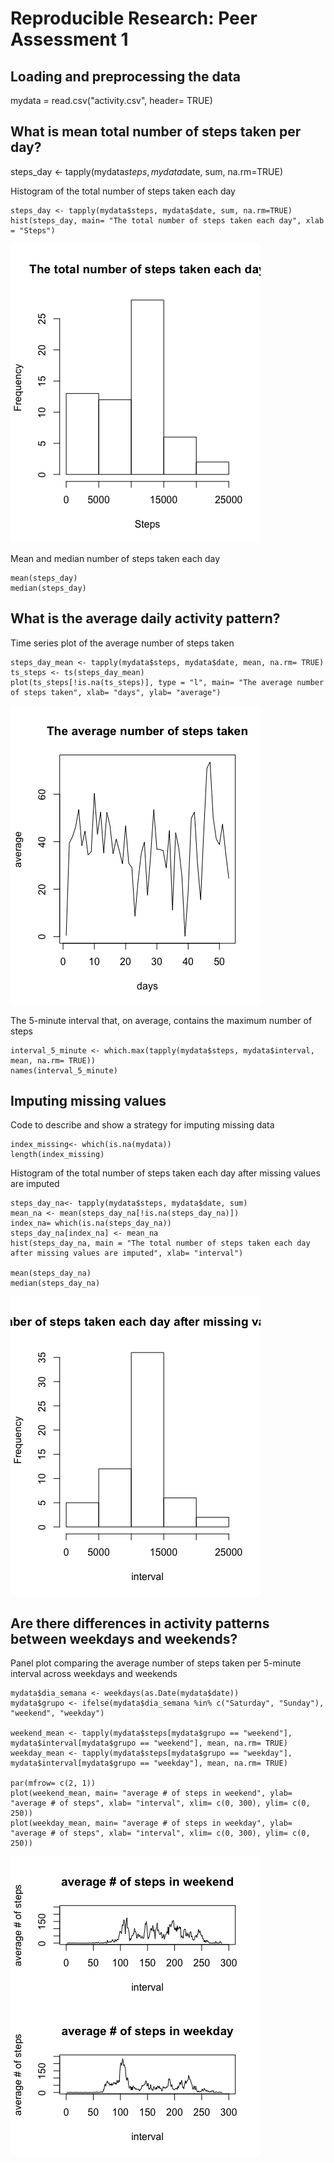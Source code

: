 # Reproducible Research: Peer Assessment 1

## Loading and preprocessing the data

mydata = read.csv("activity.csv", header= TRUE)

## What is mean total number of steps taken per day?

steps_day <- tapply(mydata$steps, mydata$date, sum, na.rm=TRUE)

Histogram of the total number of steps taken each day
```{r, echo=TRUE}
steps_day <- tapply(mydata$steps, mydata$date, sum, na.rm=TRUE)
hist(steps_day, main= "The total number of steps taken each day", xlab = "Steps")
```

![plot of chunk sample_panelplot](instructions_fig/2-hist.png) 

Mean and median number of steps taken each day
```{r, echo=TRUE}
mean(steps_day)
median(steps_day)
```

## What is the average daily activity pattern?

Time series plot of the average number of steps taken
```{r, echo=TRUE}
steps_day_mean <- tapply(mydata$steps, mydata$date, mean, na.rm= TRUE)
ts_steps <- ts(steps_day_mean)
plot(ts_steps[!is.na(ts_steps)], type = "l", main= "The average number of steps taken", xlab= "days", ylab= "average")
```

![plot of chunk sample_panelplot](instructions_fig/4-ts.png)

The 5-minute interval that, on average, contains the maximum number of steps
```{r, echo=TRUE}
interval_5_minute <- which.max(tapply(mydata$steps, mydata$interval, mean, na.rm= TRUE))
names(interval_5_minute)
```

## Imputing missing values

Code to describe and show a strategy for imputing missing data
```{r, echo=TRUE}
index_missing<- which(is.na(mydata))
length(index_missing)
```

Histogram of the total number of steps taken each day after missing values are imputed
```{r, echo=TRUE}
steps_day_na<- tapply(mydata$steps, mydata$date, sum)
mean_na <- mean(steps_day_na[!is.na(steps_day_na)])
index_na= which(is.na(steps_day_na))
steps_day_na[index_na] <- mean_na
hist(steps_day_na, main = "The total number of steps taken each day after missing values are imputed", xlab= "interval")

mean(steps_day_na)
median(steps_day_na)
```
![plot of chunk sample_panelplot](instructions_fig/7-histogram.png)

## Are there differences in activity patterns between weekdays and weekends?

Panel plot comparing the average number of steps taken per 5-minute interval across weekdays and weekends
```{r, echo=TRUE}
mydata$dia_semana <- weekdays(as.Date(mydata$date))
mydata$grupo <- ifelse(mydata$dia_semana %in% c("Saturday", "Sunday"), "weekend", "weekday")

weekend_mean <- tapply(mydata$steps[mydata$grupo == "weekend"], mydata$interval[mydata$grupo == "weekend"], mean, na.rm= TRUE)
weekday_mean <- tapply(mydata$steps[mydata$grupo == "weekday"], mydata$interval[mydata$grupo == "weekday"], mean, na.rm= TRUE)

par(mfrow= c(2, 1))
plot(weekend_mean, main= "average # of steps in weekend", ylab= "average # of steps", xlab= "interval", xlim= c(0, 300), ylim= c(0, 250))
plot(weekday_mean, main= "average # of steps in weekday", ylab= "average # of steps", xlab= "interval", xlim= c(0, 300), ylim= c(0, 250))
```
![plot of chunk sample_panelplot](instructions_fig/8-plot.png)

